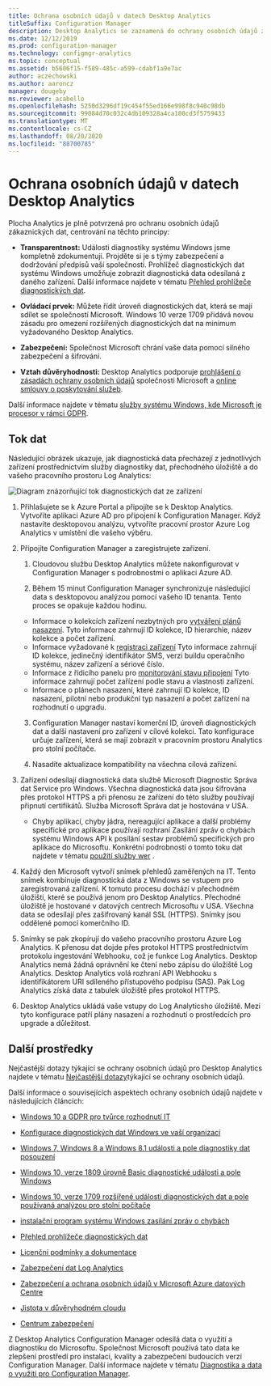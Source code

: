 ```yaml
---
title: Ochrana osobních údajů v datech Desktop Analytics
titleSuffix: Configuration Manager
description: Desktop Analytics se zaznamená do ochrany osobních údajů zákaznických dat
ms.date: 12/12/2019
ms.prod: configuration-manager
ms.technology: configmgr-analytics
ms.topic: conceptual
ms.assetid: b5606f15-f589-485c-a599-cdabf1a9e7ac
author: aczechowski
ms.author: aaroncz
manager: dougeby
ms.reviewer: acabello
ms.openlocfilehash: 5250d3296df19c454f55ed166e998f8c940c98db
ms.sourcegitcommit: 99084d70c032c4db109328a4ca100cd3f5759433
ms.translationtype: MT
ms.contentlocale: cs-CZ
ms.lasthandoff: 08/20/2020
ms.locfileid: "88700785"
---
```

# <a name="desktop-analytics-data-privacy"></a>Ochrana osobních údajů v datech Desktop Analytics

Plocha Analytics je plně potvrzená pro ochranu osobních údajů zákaznických dat, centrování na těchto principy:

- **Transparentnost:** Události diagnostiky systému Windows jsme kompletně zdokumentují. Projděte si je s týmy zabezpečení a dodržování předpisů vaší společnosti. Prohlížeč diagnostických dat systému Windows umožňuje zobrazit diagnostická data odesílaná z daného zařízení. Další informace najdete v tématu [Přehled prohlížeče diagnostických dat](/windows/configuration/diagnostic-data-viewer-overview).  

- **Ovládací prvek:** Můžete řídit úroveň diagnostických dat, která se mají sdílet se společností Microsoft. Windows 10 verze 1709 přidává novou zásadu pro omezení rozšířených diagnostických dat na minimum vyžadovaného Desktop Analytics.  

- **Zabezpečení:** Společnost Microsoft chrání vaše data pomocí silného zabezpečení a šifrování.  

- **Vztah důvěryhodnosti:** Desktop Analytics podporuje [prohlášení o zásadách ochrany osobních údajů](https://privacy.microsoft.com/privacystatement) společnosti Microsoft a [online smlouvy o poskytování služeb](https://www.microsoftvolumelicensing.com/DocumentSearch.aspx?Mode=3&DocumentTypeId=46).  

Další informace najdete v tématu [služby systému Windows, kde Microsoft je procesor v rámci GDPR](/windows/privacy/gdpr-it-guidance#windows-services-where-microsoft-is-the-processor-under-the-gdpr).<!-- 5353168 -->

## <a name="data-flow"></a>Tok dat

Následující obrázek ukazuje, jak diagnostická data přecházejí z jednotlivých zařízení prostřednictvím služby diagnostiky dat, přechodného úložiště a do vašeho pracovního prostoru Log Analytics:

![Diagram znázorňující tok diagnostických dat ze zařízení](media/da-data-flow.png)

1. Přihlašujete se k Azure Portal a připojíte se k Desktop Analytics. Vytvoříte aplikaci Azure AD pro připojení k Configuration Manager. Když nastavíte desktopovou analýzu, vytvoříte pracovní prostor Azure Log Analytics v umístění dle vašeho výběru.  

2. Připojíte Configuration Manager a zaregistrujete zařízení.  

    1. Cloudovou službu Desktop Analytics můžete nakonfigurovat v Configuration Manager s podrobnostmi o aplikaci Azure AD.  

    2. Během 15 minut Configuration Manager synchronizuje následující data s desktopovou analýzou pomocí vašeho ID tenanta. Tento proces se opakuje každou hodinu.

      - Informace o kolekcích zařízení nezbytných pro [vytváření plánů nasazení](create-deployment-plans.md). Tyto informace zahrnují ID kolekce, ID hierarchie, název kolekce a počet zařízení. 
      - Informace vyžadované k [registraci zařízení](enroll-devices.md) Tyto informace zahrnují ID kolekce, jedinečný identifikátor SMS, verzi buildu operačního systému, název zařízení a sériové číslo.
      - Informace z řídicího panelu pro [monitorování stavu připojení](monitor-connection-health.md) Tyto informace zahrnují počet zařízení podle stavu a vlastnosti zařízení.
      - Informace o plánech nasazení, které zahrnují ID kolekce, ID nasazení, pilotní nebo produkční typ nasazení a počet zařízení na rozhodnutí o upgradu.

    3. Configuration Manager nastaví komerční ID, úroveň diagnostických dat a další nastavení pro zařízení v cílové kolekci. Tato konfigurace určuje zařízení, která se mají zobrazit v pracovním prostoru Analytics pro stolní počítače.  

    4. Nasadíte aktualizace kompatibility na všechna cílová zařízení.  

3. Zařízení odesílají diagnostická data službě Microsoft Diagnostic Správa dat Service pro Windows. Všechna diagnostická data jsou šifrována přes protokol HTTPS a při přenosu ze zařízení do této služby používají připnutí certifikátů. Služba Microsoft Správa dat je hostována v USA.

      - Chyby aplikací, chyby jádra, nereagující aplikace a další problémy specifické pro aplikace používají rozhraní Zasílání zpráv o chybách systému Windows API k posílání sestav problémů specifických pro aplikace do Microsoftu. Konkrétní podrobnosti o tomto toku dat najdete v tématu [použití služby wer](/windows/win32/wer/using-wer) .
      
4. Každý den Microsoft vytvoří snímek přehledů zaměřených na IT. Tento snímek kombinuje diagnostická data z Windows se vstupem pro zaregistrovaná zařízení. K tomuto procesu dochází v přechodném úložišti, které se používá jenom pro Desktop Analytics. Přechodné úložiště je hostované v datových centrech Microsoftu v USA. Všechna data se odesílají přes zašifrovaný kanál SSL (HTTPS). Snímky jsou oddělené pomocí komerčního ID.  

5. Snímky se pak zkopírují do vašeho pracovního prostoru Azure Log Analytics. K přenosu dat dojde přes protokol HTTPS prostřednictvím protokolu ingestování Webhooku, což je funkce Log Analytics. Desktop Analytics nemá žádná oprávnění ke čtení nebo zápisu do úložiště Log Analytics. Desktop Analytics volá rozhraní API Webhooku s identifikátorem URI sdíleného přístupového podpisu (SAS). Pak Log Analytics získá data z tabulek úložiště přes protokol HTTPS.

6. Desktop Analytics ukládá vaše vstupy do Log Analyticsho úložiště. Mezi tyto konfigurace patří plány nasazení a rozhodnutí o prostředcích pro upgrade a důležitost.  

## <a name="other-resources"></a>Další prostředky

Nejčastější dotazy týkající se ochrany osobních údajů pro Desktop Analytics najdete v tématu [Nejčastější dotazy](faq.md#privacy)týkající se ochrany osobních údajů.

Další informace o souvisejících aspektech ochrany osobních údajů najdete v následujících článcích:

- [Windows 10 a GDPR pro tvůrce rozhodnutí IT](/windows/privacy/gdpr-it-guidance)  

- [Konfigurace diagnostických dat Windows ve vaší organizaci](/windows/privacy/configure-windows-diagnostic-data-in-your-organization)  

- [Windows 7, Windows 8 a Windows 8.1 události a pole diagnostiky dat posouzení](/previous-versions/windows/it-pro/windows-8.1-and-8/appraiser-diagnostic-data-events-and-fields)  

- [Windows 10, verze 1809 úrovně Basic diagnostické události a pole Windows](/windows/privacy/basic-level-windows-diagnostic-events-and-fields-1809)  

- [Windows 10, verze 1709 rozšířené události diagnostických dat a pole používaná analýzou pro stolní počítače](/windows/privacy/enhanced-diagnostic-data-windows-analytics-events-and-fields)  

- [instalační program systému Windows zasílání zpráv o chybách](/windows/deployment/upgrade/windows-error-reporting)

- [Přehled prohlížeče diagnostických dat](/windows/privacy/diagnostic-data-viewer-overview)  

- [Licenční podmínky a dokumentace](https://www.microsoftvolumelicensing.com/DocumentSearch.aspx?Mode=3&DocumentTypeId=31)  

- [Zabezpečení dat Log Analytics](/azure/azure-monitor/platform/data-security)

- [Zabezpečení a ochrana osobních údajů v Microsoft Azure datových Centre](https://azure.microsoft.com/global-infrastructure/)  

- [Jistota v důvěryhodném cloudu](https://azure.microsoft.com/overview/trusted-cloud/)  

- [Centrum zabezpečení](https://www.microsoft.com/trustcenter)  

Z Desktop Analytics Configuration Manager odesílá data o využití a diagnostiku do Microsoftu. Společnost Microsoft používá tato data ke zlepšení prostředí pro instalaci, kvality a zabezpečení budoucích verzí Configuration Manager. Další informace najdete v tématu [Diagnostika a data o využití pro Configuration Manager](../core/plan-design/diagnostics/diagnostics-and-usage-data.md).